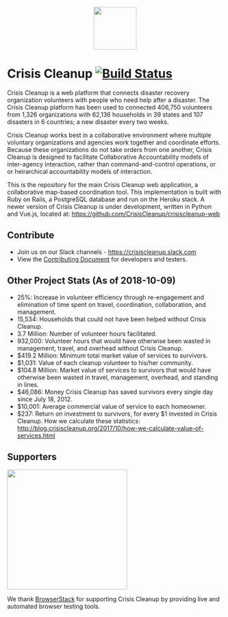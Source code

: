 <p align="center"><a href="https://www.crisiscleanup.org" target="_blank"><img width="100"src="https://www.crisiscleanup.org/assets/ccu-logo-balloons-353e457afd4f92da5df63e398a3688da.png"></a></p>

# Crisis Cleanup [![Build Status](https://circleci.com/gh/CrisisCleanup/crisiscleanup.png?style=shield)](https://circleci.com/gh/crisiscleanup/crisiscleanup)

Crisis Cleanup is a web platform that connects disaster recovery organization volunteers with people who need help after a disaster. The Crisis Cleanup platform has been used to connected 406,750 volunteers from 1,326 organizations with 62,136 households in 39 states and 107 disasters in 6 countries; a new disaster every two weeks.

Crisis Cleanup works best in a collaborative environment where multiple voluntary organizations and agencies work together and coordinate efforts. Because these organizations do not take orders from one another, Crisis Cleanup is designed to facilitate Collaborative Accountability models of inter-agency interaction, rather than command-and-control operations, or or heirarchical accountability models of interaction. 

This is the repository for the main Crisis Cleanup web application, a collaborative map-based coordination tool. This implementation is built with Ruby on Rails, a PostgreSQL database and run on the Heroku stack. A newer version of Crisis Cleanup is under development, written in Python and Vue.js, located at: https://github.com/CrisisCleanup/crisiscleanup-web

## Contribute

- Join us on our Slack channels - https://crisiscleanup.slack.com
- View the [Contributing Document](./CONTRIBUTING.md) for developers and testers.

Other Project Stats (As of 2018-10-09)
-------------

 - 25%: Increase in volunteer efficiency through re-engagement and elimination of time spent on travel, coordination, collaboration, and management.
 - 15,534: Households that could not have been helped without Crisis Cleanup.
 - 3.7 Million: Number of volunteer hours facilitated.
 - 932,000: Volunteer hours that would have otherwise been wasted in management, travel, and overhead without Crisis Cleanup.
 - $419.2 Million: Minimum total market value of services to survivors.
 - $1,031: Value of each cleanup volunteer to his/her community.
 - $104.8 Million: Market value of services to survivors that would have otherwise been wasted in travel, management, overhead, and standing in lines.
 - $46,086: Money Crisis Cleanup has saved survivors every single day since July 18, 2012.
 - $10,001: Average commercial value of service to each homeowner.
 - $237: Return on investment to survivors, for every $1 invested in Crisis Cleanup.
How we calculate these statistics: http://blog.crisiscleanup.org/2017/10/how-we-calculate-value-of-services.html

## Supporters
<img src="http://www.browserstack.com/images/layout/browserstack-logo-600x315.png" width="280"/>

We thank [BrowserStack](http://www.browserstack.com) for supporting Crisis Cleanup by providing live and automated browser testing tools.
